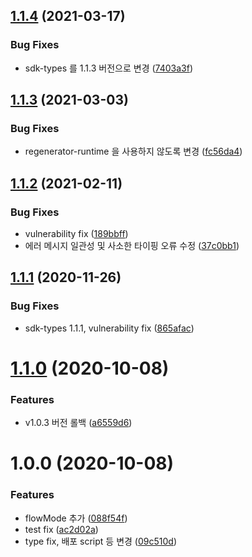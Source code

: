 ## [1.1.4](https://github.com/tosspayments/browser-sdk/compare/v1.1.3...v1.1.4) (2021-03-17)


### Bug Fixes

* sdk-types 를 1.1.3 버전으로 변경 ([7403a3f](https://github.com/tosspayments/browser-sdk/commit/7403a3fbab821563d7860dbed5ff317831986d25))

## [1.1.3](https://github.com/tosspayments/browser-sdk/compare/v1.1.2...v1.1.3) (2021-03-03)


### Bug Fixes

* regenerator-runtime 을 사용하지 않도록 변경 ([fc56da4](https://github.com/tosspayments/browser-sdk/commit/fc56da42fc4399d9e785e3e14f1555230784645a))

## [1.1.2](https://github.com/tosspayments/browser-sdk/compare/v1.1.1...v1.1.2) (2021-02-11)


### Bug Fixes

* vulnerability fix ([189bbff](https://github.com/tosspayments/browser-sdk/commit/189bbff176ab8ba3b4331fda2323f136e7c08782))
* 에러 메시지 일관성 및 사소한 타이핑 오류 수정 ([37c0bb1](https://github.com/tosspayments/browser-sdk/commit/37c0bb18fb9bc7f7904a412b6e0c6e98acc578fb))

## [1.1.1](https://github.com/tosspayments/browser-sdk/compare/v1.1.0...v1.1.1) (2020-11-26)


### Bug Fixes

* sdk-types 1.1.1, vulnerability fix ([865afac](https://github.com/tosspayments/browser-sdk/commit/865afac93afff369a13128ec246dc84092629e53))

# [1.1.0](https://github.com/tosspayments/browser-sdk/compare/v1.0.0...v1.1.0) (2020-10-08)


### Features

* v1.0.3 버전 롤백 ([a6559d6](https://github.com/tosspayments/browser-sdk/commit/a6559d656b5faa090330541b12a0485894c60916))

# 1.0.0 (2020-10-08)


### Features

* flowMode 추가 ([088f54f](https://github.com/tosspayments/browser-sdk/commit/088f54f5125c15da1a5c58fa1bb8d7cd275ce5b3))
* test fix ([ac2d02a](https://github.com/tosspayments/browser-sdk/commit/ac2d02a125aaebfd8348fb28787613fba46c2f1d))
* type fix, 배포 script 등 변경 ([09c510d](https://github.com/tosspayments/browser-sdk/commit/09c510d088d4e7f4e9dc722ce28e28fe1ef295d5))
